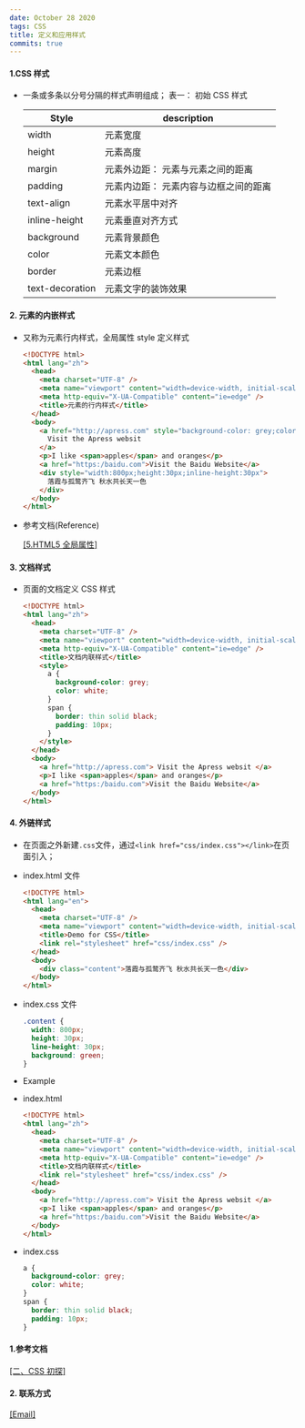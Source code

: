 ```yaml
---
date: October 28 2020
tags: CSS
title: 定义和应用样式
commits: true
---
```


#### 1.CSS 样式

- 一条或多条以分号分隔的样式声明组成；
  表一： 初始 CSS 样式

  | Style           | description                           |
  | --------------- | ------------------------------------- |
  | width           | 元素宽度                              |
  | height          | 元素高度                              |
  | margin          | 元素外边距： 元素与元素之间的距离     |
  | padding         | 元素内边距： 元素内容与边框之间的距离 |
  | text-align      | 元素水平居中对齐                      |
  | inline-height   | 元素垂直对齐方式                      |
  | background      | 元素背景颜色                          |
  | color           | 元素文本颜色                          |
  | border          | 元素边框                              |
  | text-decoration | 元素文字的装饰效果                    |

#### 2. 元素的内嵌样式

- 又称为元素行内样式，全局属性 style 定义样式

  ```html
  <!DOCTYPE html>
  <html lang="zh">
    <head>
      <meta charset="UTF-8" />
      <meta name="viewport" content="width=device-width, initial-scale=1.0" />
      <meta http-equiv="X-UA-Compatible" content="ie=edge" />
      <title>元素的行内样式</title>
    </head>
    <body>
      <a href="http://apress.com" style="background-color: grey;color: white;">
        Visit the Apress websit
      </a>
      <p>I like <span>apples</span> and oranges</p>
      <a href="https:/baidu.com">Visit the Baidu Website</a>
      <div style="width:800px;height:30px;inline-height:30px">
        落霞与孤鹜齐飞 秋水共长天一色
      </div>
    </body>
  </html>
  ```

- 参考文档(Reference)

  [[5.HTML5 全局属性]](https://web-oyster.github.io/2020/10/28/HTML/HTML%20Tags/%E4%B8%80%E3%80%81HTML%E5%88%9D%E6%8E%A2/5.%20HTML5%20%E5%85%A8%E5%B1%80%E5%B1%9E%E6%80%A7/)

#### 3. 文档样式

- 页面的文档定义 CSS 样式

  ```html
  <!DOCTYPE html>
  <html lang="zh">
    <head>
      <meta charset="UTF-8" />
      <meta name="viewport" content="width=device-width, initial-scale=1.0" />
      <meta http-equiv="X-UA-Compatible" content="ie=edge" />
      <title>文档内联样式</title>
      <style>
        a {
          background-color: grey;
          color: white;
        }
        span {
          border: thin solid black;
          padding: 10px;
        }
      </style>
    </head>
    <body>
      <a href="http://apress.com"> Visit the Apress websit </a>
      <p>I like <span>apples</span> and oranges</p>
      <a href="https:/baidu.com">Visit the Baidu Website</a>
    </body>
  </html>
  ```

#### 4. 外链样式

- 在页面之外新建`.css`文件，通过`<link href="css/index.css"></link>`在页面引入；

- index.html 文件

  ```html
  <!DOCTYPE html>
  <html lang="en">
    <head>
      <meta charset="UTF-8" />
      <meta name="viewport" content="width=device-width, initial-scale=1.0" />
      <title>Demo for CSS</title>
      <link rel="stylesheet" href="css/index.css" />
    </head>
    <body>
      <div class="content">落霞与孤鹜齐飞 秋水共长天一色</div>
    </body>
  </html>
  ```

- index.css 文件

  ```css
  .content {
    width: 800px;
    height: 30px;
    line-height: 30px;
    background: green;
  }
  ```

- Example

- index.html

  ```html
  <!DOCTYPE html>
  <html lang="zh">
    <head>
      <meta charset="UTF-8" />
      <meta name="viewport" content="width=device-width, initial-scale=1.0" />
      <meta http-equiv="X-UA-Compatible" content="ie=edge" />
      <title>文档内联样式</title>
      <link rel="stylesheet" href="css/index.css" />
    </head>
    <body>
      <a href="http://apress.com"> Visit the Apress websit </a>
      <p>I like <span>apples</span> and oranges</p>
      <a href="https:/baidu.com">Visit the Baidu Website</a>
    </body>
  </html>
  ```

- index.css

  ```css
  a {
    background-color: grey;
    color: white;
  }
  span {
    border: thin solid black;
    padding: 10px;
  }
  ```

#### 1.参考文档

[[二、CSS 初探]](https://web-oyster.github.io/2020/10/28/HTML/Tutorial/%E4%BA%8C%E3%80%81CSS%20%E5%88%9D%E6%8E%A2/)

#### 2. 联系方式

[[Email]](yuanmin8888@outlook.com)
